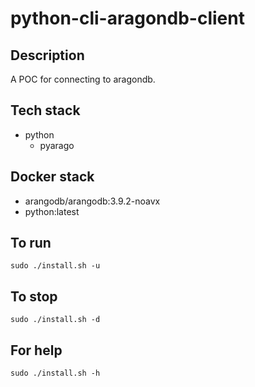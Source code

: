 # python-cli-aragondb-client

## Description
A POC for connecting to aragondb.

## Tech stack
- python
  - pyarago

## Docker stack
- arangodb/arangodb:3.9.2-noavx
- python:latest

## To run
`sudo ./install.sh -u`

## To stop
`sudo ./install.sh -d`

## For help
`sudo ./install.sh -h`
